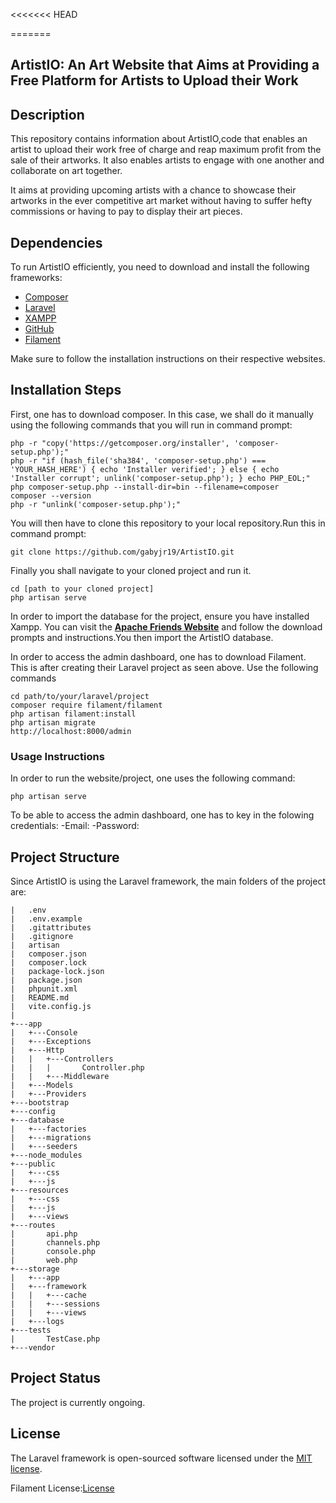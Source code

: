<<<<<<< HEAD
<!--<p align="center"><a href="https://laravel.com" target="_blank"><img src="https://raw.githubusercontent.com/laravel/art/master/logo-lockup/5%20SVG/2%20CMYK/1%20Full%20Color/laravel-logolockup-cmyk-red.svg" width="400" alt="Laravel Logo"></a></p>-->
=======
<!--<p align="center"><a href="https://laravel.com" target="_blank"><img src="https://raw.githubusercontent.com/laravel/art/master/logo-lockup/5%20SVG/2%20CMYK/1%20Full%20Color/laravel-logolockup-cmyk-red.svg" width="400" alt="Laravel Logo"></a></p>
>>>>>>> 8ffa5c65b84adccc8dcba9bd6235f7596413c975

<!--<p align="center">
<a href="https://github.com/laravel/framework/actions"><img src="https://github.com/laravel/framework/workflows/tests/badge.svg" alt="Build Status"></a>
<a href="https://packagist.org/packages/laravel/framework"><img src="https://img.shields.io/packagist/dt/laravel/framework" alt="Total Downloads"></a>
<a href="https://packagist.org/packages/laravel/framework"><img src="https://img.shields.io/packagist/v/laravel/framework" alt="Latest Stable Version"></a>
<a href="https://packagist.org/packages/laravel/framework"><img src="https://img.shields.io/packagist/l/laravel/framework" alt="License"></a>
</p>-->

## ArtistIO: An Art Website that Aims at Providing a Free Platform for Artists to Upload their Work

<!--The work is licensed under Laravel.-->

## Description

This repository contains information about ArtistIO,code that enables an artist to upload their work free of charge and reap maximum profit from the sale of their artworks. It also enables artists to engage with one another and collaborate on art together.

It aims at providing upcoming artists with a chance to showcase their artworks in the ever competitive art market without having to suffer hefty commissions or having to pay to display their art pieces.

<!--- [Simple, fast routing engine](https://laravel.com/docs/routing).
- [Powerful dependency injection container](https://laravel.com/docs/container).
- Multiple back-ends for [session](https://laravel.com/docs/session) and [cache](https://laravel.com/docs/cache) storage.
- Expressive, intuitive [database ORM](https://laravel.com/docs/eloquent).
- Database agnostic [schema migrations](https://laravel.com/docs/migrations).
- [Robust background job processing](https://laravel.com/docs/queues).
- [Real-time event broadcasting](https://laravel.com/docs/broadcasting).

Laravel is accessible, powerful, and provides tools required for large, robust applications.-->

## Dependencies

To run ArtistIO efficiently, you need to download and install the following frameworks:

- <a href="https://getcomposer.org" target="_blank">Composer</a>
- <a href="https://laravel.com" target="_blank">Laravel</a>
- <a href="https://www.apachefriends.org/index.html" target="_blank">XAMPP</a>
- <a href="https://github.com" target="_blank">GitHub</a>
- <a href="https://filamentphp.com" target="_blank">Filament</a>

Make sure to follow the installation instructions on their respective websites.


<!--Laravel has the most extensive and thorough [documentation](https://laravel.com/docs) and video tutorial library of all modern web application frameworks, making it a breeze to get started with the framework.

You may also try the [Laravel Bootcamp](https://bootcamp.laravel.com), where you will be guided through building a modern Laravel application from scratch.

If you don't feel like reading, [Laracasts](https://laracasts.com) can help. Laracasts contains thousands of video tutorials on a range of topics including Laravel, modern PHP, unit testing, and JavaScript. Boost your skills by digging into our comprehensive video library.-->

## Installation Steps

First, one has to download composer. In this case, we shall do it manually using the following commands that you will run in command prompt:
```
php -r "copy('https://getcomposer.org/installer', 'composer-setup.php');"
php -r "if (hash_file('sha384', 'composer-setup.php') === 'YOUR_HASH_HERE') { echo 'Installer verified'; } else { echo 'Installer corrupt'; unlink('composer-setup.php'); } echo PHP_EOL;"
php composer-setup.php --install-dir=bin --filename=composer
composer --version
php -r "unlink('composer-setup.php');"
```
You will then have to clone this repository to your local repository.Run this in command prompt:
```
git clone https://github.com/gabyjr19/ArtistIO.git
```
Finally you shall navigate to your cloned project and run it.
```
cd [path to your cloned project]
php artisan serve
```
In order to import the database for the project, ensure you have installed Xampp. You can visit the **[Apache Friends Website](https://www.apachefriends.org/download.html)** and follow the download prompts and instructions.You then import the ArtistIO database.

In order to access the admin dashboard, one has to download Filament. This is after creating their Laravel project as seen above. Use the following commands
```
cd path/to/your/laravel/project
composer require filament/filament
php artisan filament:install
php artisan migrate
http://localhost:8000/admin
```

<!--We would like to extend our thanks to the following sponsors for funding Laravel development. If you are interested in becoming a sponsor, please visit the [Laravel Partners program](https://partners.laravel.com).-->

### Usage Instructions

In order to run the website/project, one uses the following command:
```
php artisan serve
```
To be able to access the admin dashboard, one has to key in the folowing credentials:
-Email:
-Password:

<!--- **[Vehikl](https://vehikl.com/)**
- **[Tighten Co.](https://tighten.co)**
- **[WebReinvent](https://webreinvent.com/)**
- **[Kirschbaum Development Group](https://kirschbaumdevelopment.com)**
- **[64 Robots](https://64robots.com)**
- **[Curotec](https://www.curotec.com/services/technologies/laravel/)**
- **[Cyber-Duck](https://cyber-duck.co.uk)**
- **[DevSquad](https://devsquad.com/hire-laravel-developers)**
- **[Jump24](https://jump24.co.uk)**
- **[Redberry](https://redberry.international/laravel/)**
- **[Active Logic](https://activelogic.com)**
- **[byte5](https://byte5.de)**
- **[OP.GG](https://op.gg)**-->

## Project Structure

Since ArtistIO is using the Laravel framework, the main folders of the project are:
```
|   .env
|   .env.example
|   .gitattributes
|   .gitignore
|   artisan
|   composer.json
|   composer.lock
|   package-lock.json
|   package.json
|   phpunit.xml
|   README.md
|   vite.config.js
|   
+---app
|   +---Console
|   +---Exceptions
|   +---Http
|   |   +---Controllers
|   |   |       Controller.php
|   |   +---Middleware
|   +---Models
|   +---Providers
+---bootstrap
+---config
+---database
|   +---factories
|   +---migrations
|   +---seeders
+---node_modules
+---public
|   +---css
|   +---js
+---resources
|   +---css
|   +---js
|   +---views
+---routes
|       api.php
|       channels.php
|       console.php
|       web.php
+---storage
|   +---app
|   +---framework
|   |   +---cache
|   |   +---sessions
|   |   +---views
|   +---logs
+---tests
|       TestCase.php
+---vendor
```



<!--Since ArtistIO is using the Laravel framework, the main folders of the project are:

- Views/Layouts
- Public/Resources

The main files in the project are:

- account.blade.php
- artworks.blade.php-->

<!--Thank you for considering contributing to the Laravel framework! The contribution guide can be found in the [Laravel documentation](https://laravel.com/docs/contributions).-->

## Project Status

The project is currently ongoing.

<!--In order to ensure that the Laravel community is welcoming to all, please review and abide by the [Code of Conduct](https://laravel.com/docs/contributions#code-of-conduct).-->

<!--## Security Vulnerabilities

If you discover a security vulnerability within Laravel, please send an e-mail to Taylor Otwell via [taylor@laravel.com](mailto:taylor@laravel.com). All security vulnerabilities will be promptly addressed.-->

## License

The Laravel framework is open-sourced software licensed under the [MIT license](https://opensource.org/licenses/MIT).

Filament License:[License](https://github.com/filamentphp/filament/blob/1.x/LICENSE.md)


